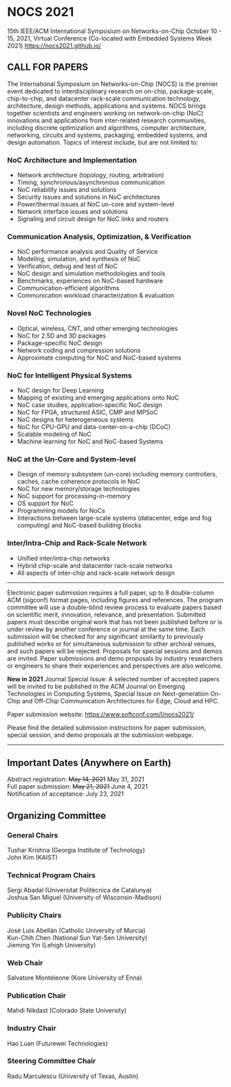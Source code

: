 NOCS 2021
=========

15th IEEE/ACM International Symposium on Networks-on-Chip
October 10 - 15, 2021, Virtual Conference
(Co-located with Embedded Systems Week 2021)
https://nocs2021.github.io/

## CALL FOR PAPERS

The International Symposium on Networks-on-Chip (NOCS) is the premier event dedicated to interdisciplinary research on on-chip, package-scale, chip-to-chip, and datacenter rack-scale communication technology, architecture, design methods, applications and systems. NOCS brings together scientists and engineers working on network-on-chip (NoC) innovations and applications from inter-related research communities, including discrete optimization and algorithms, computer architecture, networking, circuits and systems, packaging, embedded systems, and design automation. Topics of interest include, but are not limited to:

### NoC Architecture and Implementation
- Network architecture (topology, routing, arbitration)
- Timing, synchronous/asynchronous communication
- NoC reliability issues and solutions
- Security issues and solutions in NoC architectures
- Power/thermal issues at NoC un-core and system-level
- Network interface issues and solutions
- Signaling and circuit design for NoC links and routers

### Communication Analysis, Optimization, & Verification
- NoC performance analysis and Quality of Service
- Modeling, simulation, and synthesis of NoC
- Verification, debug and test of NoC
- NoC design and simulation methodologies and tools
- Benchmarks, experiences on NoC-based hardware
- Communication-efficient algorithms
- Communication workload characterization & evaluation

### Novel NoC Technologies
- Optical, wireless, CNT, and other emerging technologies
- NoC for 2.5D and 3D packages
- Package-specific NoC design
- Network coding and compression solutions
- Approximate computing for NoC and NoC-based systems

### NoC for Intelligent Physical Systems
- NoC design for Deep Learning
- Mapping of existing and emerging applications onto NoC
- NoC case studies, application-specific NoC design
- NoC for FPGA, structured ASIC, CMP and MPSoC
- NoC designs for heterogeneous systems
- NoC for CPU-GPU and data-center-on-a-chip (DCoC)
- Scalable modeling of NoC
- Machine learning for NoC and NoC-based Systems

### NoC at the Un-Core and System-level
- Design of memory subsystem (un-core) including memory controllers, caches, cache coherence protocols in NoC
- NoC for new memory/storage technologies
- NoC support for processing-in-memory
- OS support for NoC
- Programming models for NoCs
- Interactions between large-scale systems (datacenter, edge and fog computing) and NoC-based building blocks

### Inter/Intra-Chip and Rack-Scale Network
- Unified inter/intra-chip networks
- Hybrid chip-scale and datacenter rack-scale networks
- All aspects of inter-chip and rack-scale network design

--------------------------------------------------------------------------------

Electronic paper submission requires a full paper, up to 8 double-column ACM (sigconf) format pages, including figures and references. The program committee will use a double-blind review process to evaluate papers based on scientific merit, innovation, relevance, and presentation. Submitted papers must describe original work that has not been published before or is under review by another conference or journal at the same time. Each submission will be checked for any significant similarity to previously published works or for simultaneous submission to other archival venues, and such papers will be rejected. Proposals for special sessions and demos are invited. Paper submissions and demo proposals by industry researchers or engineers to share their experiences and perspectives are also welcome.

**New in 2021**
Journal Special Issue: A selected number of accepted papers will be invited to be published in the ACM Journal on Emerging Technologies in Computing Systems, Special Issue on Next-generation On-Chip and Off-Chip Communication Architectures for Edge, Cloud and HPC.

Paper submission website: https://www.softconf.com/l/nocs2021/

Please find the detailed submission instructions for paper submission, special session, and demo proposals at the submission webpage.

--------------------------------------------------------------------------------

## Important Dates (Anywhere on Earth)
Abstract registration: ~~May 14, 2021~~ May 31, 2021   
Full paper submission: ~~May 21, 2021~~ June 4, 2021  
Notification of acceptance: July 23, 2021  

## Organizing Committee

### General Chairs
Tushar Krishna (Georgia Institute of Technology)  
John Kim (KAIST)  

### Technical Program Chairs
Sergi Abadal (Universitat Politècnica de Catalunya)  
Joshua San Miguel (University of Wisconsin-Madison)  

### Publicity Chairs
José Luis Abellán (Catholic University of Murcia)  
Kun-Chih Chen (National Sun Yat-Sen University)  
Jieming Yin (Lehigh University)

### Web Chair
Salvatore Monteleone (Kore University of Enna)

### Publication Chair
Mahdi Nikdast (Colorado State University)

### Industry Chair
Hao Luan (Futurewei Technologies)

### Steering Committee Chair
Radu Marculescu (University of Texas, Austin)
